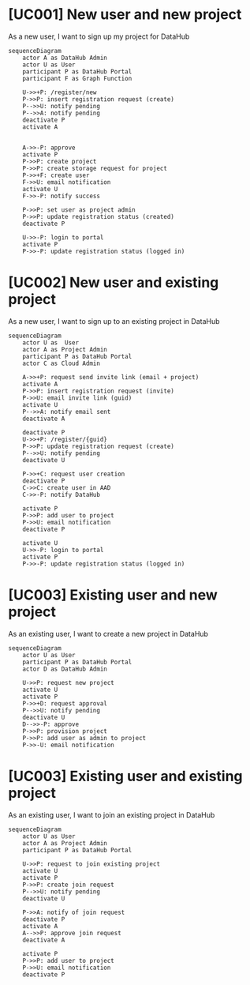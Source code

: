 # [UC001] New user and new project
As a new user, I want to sign up my project for DataHub

```mermaid
sequenceDiagram
    actor A as DataHub Admin
    actor U as User
    participant P as DataHub Portal
    participant F as Graph Function

    U->>+P: /register/new
    P->>P: insert registration request (create)
    P-->>U: notify pending
    P-->>A: notify pending
    deactivate P
    activate A

    
    A->>-P: approve
    activate P
    P->>P: create project
    P->>P: create storage request for project
    P->>+F: create user
    F->>U: email notification
    activate U
    F->>-P: notify success

    P->>P: set user as project admin
    P->>P: update registration status (created) 
    deactivate P

    U->>-P: login to portal
    activate P
    P->>-P: update registration status (logged in)
```

# [UC002] New user and existing project
As a new user, I want to sign up to an existing project in DataHub

```mermaid
sequenceDiagram
    actor U as  User
    actor A as Project Admin
    participant P as DataHub Portal
    actor C as Cloud Admin

    A->>+P: request send invite link (email + project)
    activate A
    P->>P: insert registration request (invite)
    P->>U: email invite link (guid)
    activate U
    P-->>A: notify email sent
    deactivate A

    deactivate P
    U->>+P: /register/{guid}
    P->>P: update registration request (create)
    P-->>U: notify pending
    deactivate U
    
    P->>+C: request user creation
    deactivate P
    C->>C: create user in AAD
    C->>-P: notify DataHub

    activate P
    P->>P: add user to project 
    P->>U: email notification
    deactivate P

    activate U
    U->>-P: login to portal
    activate P
    P->>-P: update registration status (logged in)
```

# [UC003] Existing user and new project
As an existing user, I want to create a new project in DataHub

```mermaid
sequenceDiagram
    actor U as User
    participant P as DataHub Portal
    actor D as DataHub Admin

    U->>P: request new project
    activate U
    activate P
    P->>+D: request approval
    P-->>U: notify pending
    deactivate U
    D-->>-P: approve
    P->>P: provision project
    P->>P: add user as admin to project
    P->>-U: email notification
```

# [UC003] Existing user and existing project
As an existing user, I want to join an existing project in DataHub

```mermaid
sequenceDiagram
    actor U as User
    actor A as Project Admin
    participant P as DataHub Portal

    U->>P: request to join existing project
    activate U
    activate P
    P->>P: create join request
    P-->>U: notify pending
    deactivate U

    P->>A: notify of join request
    deactivate P
    activate A
    A-->>P: approve join request
    deactivate A

    activate P
    P->>P: add user to project
    P->>U: email notification
    deactivate P
```
